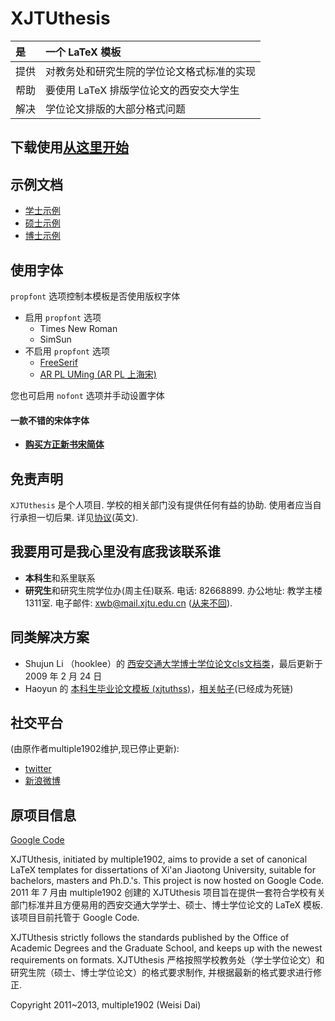 # XJTUthesis

| 是           | 一个 LaTeX 模板                              |
|:------------|:--------------------------------------------|
| 提供         | 对教务处和研究生院的学位论文格式标准的实现        |
| 帮助         | 要使用 LaTeX 排版学位论文的西安交大学生         |
| 解决         | 学位论文排版的大部分格式问题                    |

## 下载使用[从这里开始](https://github.com/Aetf/xjtuthesis/wiki/Before-Downloading)

## 示例文档

- [学士示例](https://github.com/Aetf/xjtuthesis/wiki/examples/bachelor.pdf)
- [硕士示例](https://github.com/Aetf/xjtuthesis/wiki/examples/master.pdf)
- [博士示例](https://github.com/Aetf/xjtuthesis/wiki/examples/doctor.pdf)

## 使用字体
`propfont` 选项控制本模板是否使用版权字体

- 启用 `propfont` 选项
    * Times New Roman
    * SimSun
- 不启用 `propfont` 选项
    * [FreeSerif](https://www.freedesktop.org/wiki/Software/CJKUnifonts://www.gnu.org/software/freefont/)
    * [AR PL UMing (AR PL 上海宋)](https://www.freedesktop.org/wiki/Software/CJKUnifonts/Download/)

您也可启用 `nofont` 选项并手动设置字体

#### 一款不错的宋体字体
- **[购买方正新书宋简体](http://item.taobao.com/item.htm?id=20077875366)**


## 免责声明

`XJTUthesis` 是个人项目. 学校的相关部门没有提供任何有益的协助. 使用者应当自行承担一切后果. 详见[协议](https://github.com/Aetf/xjtuthesis/blob/master/LICENSE)(英文).

## 我要用可是我心里没有底我该联系谁

  * **本科生**和系里联系
  * **研究生**和研究生院学位办(周主任)联系. 电话: 82668899. 办公地址: 教学主楼1311室. 电子邮件: xwb@mail.xjtu.edu.cn ([从来不回](Letters)).

## 同类解决方案

  * Shujun Li （hooklee）的 [西安交通大学博士学位论文cls文档类](http://www.hooklee.com/default.asp?t=TeX%2FLaTeX)，最后更新于 2009 年 2 月 24 日
  * Haoyun 的 [本科生毕业论文模板 (xjtuthss)](http://xjtuthesis.sinaapp.com/)，[相关帖子](http://bbs.xjtu.edu.cn/BMY/con?B=thesis&F=M.1367163286.A)(已经成为死链)

## 社交平台
(由原作者multiple1902维护,现已停止更新):

- [twitter](https://twitter.com/xjtuthesis)
- [新浪微博](http://weibo.com/xjtuthesis)


## 原项目信息
[Google Code](https://code.google.com/p/xjtuthesis/)

XJTUthesis, initiated by multiple1902, aims to provide a set of canonical LaTeX templates for dissertations of Xi'an Jiaotong University, suitable for bachelors, masters and Ph.D.'s. This project is now hosted on Google Code. 
2011 年 7 月由 multiple1902 创建的 XJTUthesis 项目旨在提供一套符合学校有关部门标准并且方便易用的西安交通大学学士、硕士、博士学位论文的 LaTeX 模板. 该项目目前托管于 Google Code.

XJTUthesis strictly follows the standards published by the Office of Academic Degrees and the Graduate School, and keeps up with the newest requirements on formats. 
XJTUthesis 严格按照学校教务处（学士学位论文）和研究生院（硕士、博士学位论文）的格式要求制作, 并根据最新的格式要求进行修正. 

Copyright 2011~2013, multiple1902 (Weisi Dai)
